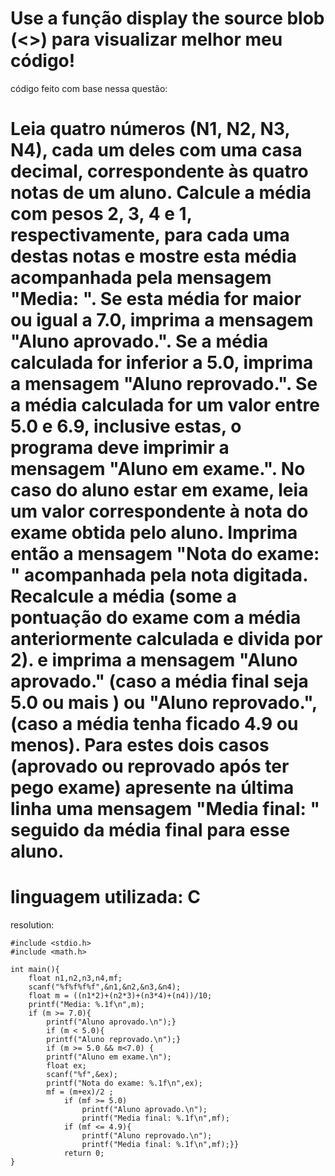 Use a função display the source blob (<>) para visualizar melhor meu código!
===============================================================================================================
código feito com base nessa questão:

Leia quatro números (N1, N2, N3, N4), cada um deles com uma casa decimal, correspondente às quatro notas de um aluno. Calcule a média com pesos 2, 3, 4 e 1, respectivamente, para cada uma destas notas e mostre esta média acompanhada pela mensagem "Media: ". Se esta média for maior ou igual a 7.0, imprima a mensagem "Aluno aprovado.". Se a média calculada for inferior a 5.0, imprima a mensagem "Aluno reprovado.". Se a média calculada for um valor entre 5.0 e 6.9, inclusive estas, o 
programa deve imprimir a mensagem "Aluno em exame.". No caso do aluno estar em exame, leia um valor correspondente à nota do exame obtida pelo aluno. Imprima então a mensagem "Nota do exame: " acompanhada pela nota digitada. Recalcule a média (some a pontuação do exame com a média anteriormente calculada e divida por 2). e imprima a mensagem "Aluno aprovado." (caso a média final seja 5.0 ou mais ) ou "Aluno reprovado.", (caso a média tenha ficado 4.9 ou menos). Para estes dois casos (aprovado ou reprovado após ter pego exame) apresente na última linha uma mensagem "Media final: " seguido da média final para esse aluno.
===============================================================================================================

linguagem utilizada: C
===============================================================================================================
resolution:

	#include <stdio.h>
	#include <math.h>

	int main(){
		float n1,n2,n3,n4,mf;
		scanf("%f%f%f%f",&n1,&n2,&n3,&n4);
		float m = ((n1*2)+(n2*3)+(n3*4)+(n4))/10;
		printf("Media: %.1f\n",m);
		if (m >= 7.0){
			printf("Aluno aprovado.\n");}
			if (m < 5.0){
			printf("Aluno reprovado.\n");}
			if (m >= 5.0 && m<7.0) {
			printf("Aluno em exame.\n");
			float ex;
			scanf("%f",&ex);
			printf("Nota do exame: %.1f\n",ex);
			mf = (m+ex)/2 ;
				if (mf >= 5.0)
					printf("Aluno aprovado.\n");				
					printf("Media final: %.1f\n",mf);
				if (mf <= 4.9){
					printf("Aluno reprovado.\n");
					printf("Media final: %.1f\n",mf);}}
				return 0;
	}
